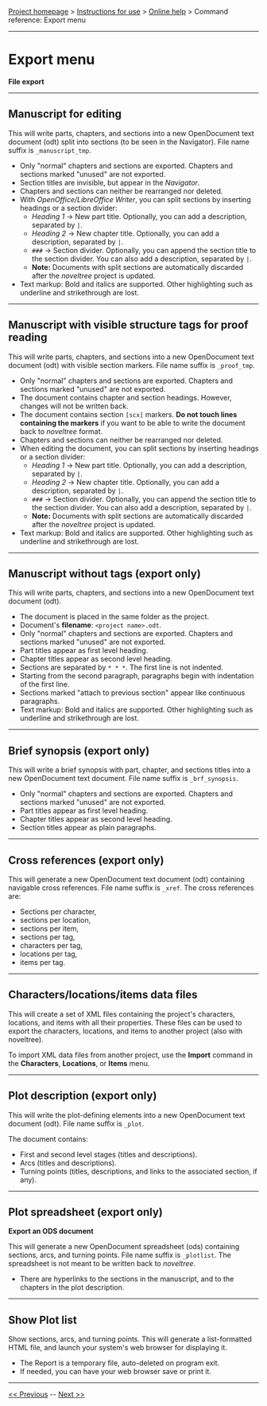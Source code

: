[Project homepage](../index) > [Instructions for use](../usage) > [Online help](help) > Command reference: Export menu

--- 

# Export menu 

**File export**

---

## Manuscript for editing

This will write parts, chapters, and sections into a new OpenDocument
text document (odt) split into sections (to be seen in the Navigator). 
File name suffix is `_manuscript_tmp`.

-   Only "normal" chapters and sections are exported. Chapters and
    sections marked "unused" are not exported.
-   Section titles are invisible, but appear in the *Navigator*.
-   Chapters and sections can neither be rearranged nor deleted.
-   With *OpenOffice/LibreOffice Writer*, you can split sections by inserting headings or a section divider:
    -  *Heading 1* → New part title. Optionally, you can add a description, separated by `|`.
    -  *Heading 2* → New chapter title. Optionally, you can add a description, separated by `|`.
    -  `###` → Section divider. Optionally, you can append the 
       section title to the section divider. You can also add a description, separated by `|`.
    - **Note:** Documents with split sections are automatically discarded after the *noveltree* project is updated.      
-   Text markup: Bold and italics are supported. Other highlighting such
    as underline and strikethrough are lost.


---


## Manuscript with visible structure tags for proof reading

This will write parts, chapters, and sections into a new OpenDocument
text document (odt) with visible section markers. File name suffix is
`_proof_tmp`.

-   Only "normal" chapters and sections are exported. Chapters and
    sections marked "unused" are not exported.
-   The document contains chapter and section headings. However, changes will not be written back.
-   The document contains section `[scx]` markers.
    **Do not touch lines containing the markers** if you want to
    be able to write the document back to *noveltree* format.
-   Chapters and sections can neither be rearranged nor deleted.
-   When editing the document, you can split sections by inserting headings or a section divider:
    -   *Heading 1* → New part title. Optionally, you can add a description, separated by `|`.
    -   *Heading 2* → New chapter title. Optionally, you can add a description, separated by `|`.
    -   `###` → Section divider. Optionally, you can append the 
        section title to the section divider. You can also add a description, separated by `|`.
    - **Note:** Documents with split sections are automatically discarded after the *noveltree* project is updated.      
-   Text markup: Bold and italics are supported. Other highlighting such
    as underline and strikethrough are lost.

---

## Manuscript without tags (export only)

This will write parts, chapters, and sections into a new OpenDocument
text document (odt).

-   The document is placed in the same folder as the project.
-   Document's **filename**: `<project name>.odt`.
-   Only "normal" chapters and sections are exported. Chapters and
    sections marked "unused" are not exported.
-   Part titles appear as first level heading.
-   Chapter titles appear as second level heading.
-   Sections are separated by `* * *`. The first line is not
    indented.
-   Starting from the second paragraph, paragraphs begin with
    indentation of the first line.
-   Sections marked "attach to previous section" appear like
    continuous paragraphs.
-   Text markup: Bold and italics are supported. Other highlighting such
    as underline and strikethrough are lost.

---

## Brief synopsis (export only)

This will write a brief synopsis with part, chapter, and sections titles into a new 
OpenDocument text document.  File name suffix is `_brf_synopsis`.
 
-   Only "normal" chapters and sections are exported. Chapters and
    sections marked "unused" are not exported.
-   Part titles appear as first level heading.
-   Chapter titles appear as second level heading.
-   Section titles appear as plain paragraphs.

---

## Cross references (export only)

This will generate a new OpenDocument text document (odt) containing
navigable cross references. File name suffix is `_xref`. The cross
references are:

-   Sections per character,
-   sections per location,
-   sections per item,
-   sections per tag,
-   characters per tag,
-   locations per tag,
-   items per tag.

---

## Characters/locations/items data files

This will create a set of XML files containing the project's characters, 
locations, and items with all their properties. 
These files can be used to export the characters, locations, 
and items to another project (also with noveltree).

To import XML data files from another project, use the **Import** command
in the **Characters**, **Locations**, or **Items** menu. 

---

## Plot description (export only)

This will write the plot-defining elements into a new 
OpenDocument text document (odt). File name suffix is `_plot`.

The document contains:

- First and second level stages (titles and descriptions).
- Arcs (titles and descriptions).
- Turning points (titles, descriptions, and links to the associated section, if any).

---

## Plot spreadsheet (export only)

**Export an ODS document**

This will generate a new OpenDocument spreadsheet (ods) containing sections, 
arcs, and turning points. File name suffix is `_plotlist`.
The spreadsheet is not meant to be written back to *noveltree*.

- There are hyperlinks to the sections in the manuscript, and to the chapters in the plot description.

---

## Show Plot list

Show sections, arcs, and turning points.
This will generate a list-formatted HTML file, and launch your system's web browser for displaying it. 

- The Report is a temporary file, auto-deleted on program exit.
- If needed, you can have your web browser save or print it.

---

[<< Previous](project_notes_menu) -- [Next >>](import_menu)